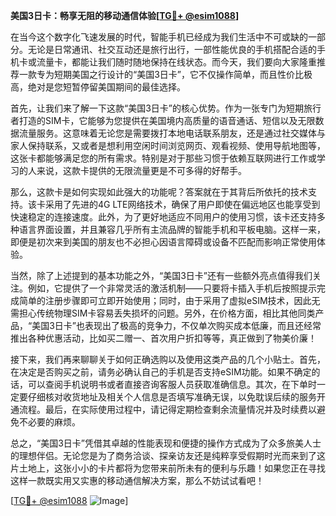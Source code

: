**美国3日卡：畅享无阻的移动通信体验[[TG💪+ @esim1088](https://t.me/s/esim1088)]**

在当今这个数字化飞速发展的时代，智能手机已经成为我们生活中不可或缺的一部分。无论是日常通讯、社交互动还是旅行出行，一部性能优良的手机搭配合适的手机卡或流量卡，都能让我们随时随地保持在线状态。而今天，我们要向大家隆重推荐一款专为短期美国之行设计的“美国3日卡”，它不仅操作简单，而且性价比极高，绝对是您短暂停留美国期间的最佳选择。

首先，让我们来了解一下这款“美国3日卡”的核心优势。作为一张专门为短期旅行者打造的SIM卡，它能够为您提供在美国境内高质量的语音通话、短信以及无限数据流量服务。这意味着无论您是需要拨打本地电话联系朋友，还是通过社交媒体与家人保持联系，又或者是想利用空闲时间浏览网页、观看视频、使用导航地图等，这张卡都能够满足您的所有需求。特别是对于那些习惯于依赖互联网进行工作或学习的人来说，这款卡提供的无限流量更是不可多得的好帮手。

那么，这款卡是如何实现如此强大的功能呢？答案就在于其背后所依托的技术支持。该卡采用了先进的4G LTE网络技术，确保了用户即使在偏远地区也能享受到快速稳定的连接速度。此外，为了更好地适应不同用户的使用习惯，该卡还支持多种语言界面设置，并且兼容几乎所有主流品牌的智能手机和平板电脑。这样一来，即便是初次来到美国的朋友也不必担心因语言障碍或设备不匹配而影响正常使用体验。

当然，除了上述提到的基本功能之外，“美国3日卡”还有一些额外亮点值得我们关注。例如，它提供了一个非常灵活的激活机制——只要将卡插入手机后按照提示完成简单的注册步骤即可立即开始使用；同时，由于采用了虚拟eSIM技术，因此无需担心传统物理SIM卡容易丢失损坏的问题。另外，在价格方面，相比其他同类产品，“美国3日卡”也表现出了极高的竞争力，不仅单次购买成本低廉，而且还经常推出各种优惠活动，比如买二赠一、首次用户折扣等等，真正做到了物美价廉！

接下来，我们再来聊聊关于如何正确选购以及使用这类产品的几个小贴士。首先，在决定是否购买之前，请务必确认自己的手机是否支持eSIM功能。如果不确定的话，可以查阅手机说明书或者直接咨询客服人员获取准确信息。其次，在下单时一定要仔细核对收货地址及相关个人信息是否填写准确无误，以免耽误后续的服务开通流程。最后，在实际使用过程中，请记得定期检查剩余流量情况并及时续费以避免不必要的麻烦。

总之，“美国3日卡”凭借其卓越的性能表现和便捷的操作方式成为了众多旅美人士的理想伴侣。无论您是为了商务洽谈、探亲访友还是纯粹享受假期时光而来到了这片土地上，这张小小的卡片都将为您带来前所未有的便利与乐趣！如果您正在寻找这样一款既实用又实惠的移动通信解决方案，那么不妨试试看吧！

[[TG💪+ @esim1088](https://t.me/s/esim1088) ![Image](https://i.postimg.cc/4NQfJmqS/Snipaste-2025-05-13-00-14-12.png)]